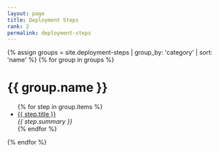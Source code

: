 ```yaml
---
layout: page
title: Deployment Steps
rank: 2
permalink: deployment-steps
---
```


{% assign groups = site.deployment-steps | group_by: 'category' | sort: 'name' %}
{% for group in groups %}
# {{ group.name }}
<ul>
    {% for step in group.items %}
        <li>
            <a href="{{ step.url | relative_url }}">{{ step.title }}</a> <br>
            <i> {{ step.summary }} </i>
        </li>
    {% endfor %}
</ul>
{% endfor %}


